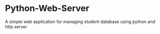 # Python-Web-Server
A simple web application for managing student database using python and http server
